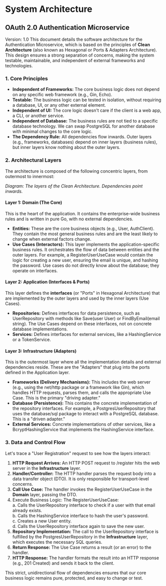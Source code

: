 # **System Architecture**

## **OAuth 2.0 Authentication Microservice**

Version: 1.0
This document details the software architecture for the Authentication Microservice, which is based on the principles of **Clean Architecture** (also known as Hexagonal or Ports & Adapters Architecture). This design ensures a strong separation of concerns, making the system testable, maintainable, and independent of external frameworks and technologies.

### **1\. Core Principles**

* **Independent of Frameworks:** The core business logic does not depend on any specific web framework (e.g., Gin, Echo).  
* **Testable:** The business logic can be tested in isolation, without requiring a database, UI, or any other external element.  
* **Independent of UI:** The core logic doesn't care if the client is a web app, a CLI, or another service.  
* **Independent of Database:** The business rules are not tied to a specific database technology. We can swap PostgreSQL for another database with minimal changes to the core logic.  
* **The Dependency Rule:** All dependencies flow inwards. Outer layers (e.g., frameworks, databases) depend on inner layers (business rules), but inner layers know nothing about the outer layers.

### **2\. Architectural Layers**

The architecture is composed of the following concentric layers, from outermost to innermost:

*Diagram: The layers of the Clean Architecture. Dependencies point inwards.*

#### **Layer 1: Domain (The Core)**

This is the heart of the application. It contains the enterprise-wide business rules and is written in pure Go, with no external dependencies.

* **Entities:** These are the core business objects (e.g., User, AuthClient). They contain the most general business rules and are the least likely to change when external factors change.  
* **Use Cases (Interactors):** This layer implements the application-specific business rules. It orchestrates the flow of data between entities and the outer layers. For example, a RegisterUserUseCase would contain the logic for creating a new user, ensuring the email is unique, and hashing the password. Use cases do not directly know about the database; they operate on interfaces.

#### **Layer 2: Application (Interfaces & Ports)**

This layer defines the **interfaces** (or "Ports" in Hexagonal Architecture) that are implemented by the outer layers and used by the inner layers (Use Cases).

* **Repositories:** Defines interfaces for data persistence, such as UserRepository with methods like Save(user User) or FindByEmail(email string). The Use Cases depend on these interfaces, not on concrete database implementations.  
* **Services:** Defines interfaces for external services, like a HashingService or a TokenService.

#### **Layer 3: Infrastructure (Adapters)**

This is the outermost layer where all the implementation details and external dependencies reside. These are the "Adapters" that plug into the ports defined in the Application layer.

* **Frameworks (Delivery Mechanisms):** This includes the web server (e.g., using the net/http package or a framework like Gin), which handles HTTP requests, parses them, and calls the appropriate Use Case. This is the primary "driving adapter."  
* **Database (Persistence):** This contains the concrete implementation of the repository interfaces. For example, a PostgresUserRepository that uses the database/sql package to interact with a PostgreSQL database. This is a "driven adapter."  
* **External Services:** Concrete implementations of other services, like a BcryptHashingService that implements the HashingService interface.

### **3\. Data and Control Flow**

Let's trace a "User Registration" request to see how the layers interact:

1. **HTTP Request Arrives:** An HTTP POST request to /register hits the web server in the **Infrastructure** layer.  
2. **Handler/Controller:** The HTTP handler parses the request body into a data transfer object (DTO). It is only responsible for transport-level concerns.  
3. **Call Use Case:** The handler invokes the RegisterUserUseCase in the **Domain** layer, passing the DTO.  
4. Execute Business Logic: The RegisterUserUseCase:  
   a. Calls the UserRepository interface to check if a user with that email already exists.  
   b. Calls the HashingService interface to hash the user's password.  
   c. Creates a new User entity.  
   d. Calls the UserRepository interface again to save the new user.  
5. **Repository Implementation:** The call to the UserRepository interface is fulfilled by the PostgresUserRepository in the **Infrastructure** layer, which executes the necessary SQL queries.  
6. **Return Response:** The Use Case returns a result (or an error) to the handler.  
7. **HTTP Response:** The handler formats the result into an HTTP response (e.g., 201 Created) and sends it back to the client.

This strict, unidirectional flow of dependencies ensures that our core business logic remains pure, protected, and easy to change or test.